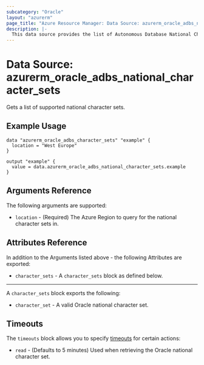 ```yaml
---
subcategory: "Oracle"
layout: "azurerm"
page_title: "Azure Resource Manager: Data Source: azurerm_oracle_adbs_national_character_sets"
description: |-
  This data source provides the list of Autonomous Database National Character Sets.
---
```


# Data Source: azurerm_oracle_adbs_national_character_sets

Gets a list of supported national character sets.

## Example Usage

```hcl
data "azurerm_oracle_adbs_character_sets" "example" {
  location = "West Europe"
}

output "example" {
  value = data.azurerm_oracle_adbs_national_character_sets.example
}
```

## Arguments Reference

The following arguments are supported:

* `location` - (Required) The Azure Region to query for the national character sets in.

## Attributes Reference

In addition to the Arguments listed above - the following Attributes are exported:

* `character_sets` - A `character_sets` block as defined below.

---

A `character_sets` block exports the following:

* `character_set` - A valid Oracle national character set.

## Timeouts

The `timeouts` block allows you to specify [timeouts](https://www.terraform.io/language/resources/syntax#operation-timeouts) for certain actions:

* `read` - (Defaults to 5 minutes) Used when retrieving the Oracle national character set.
